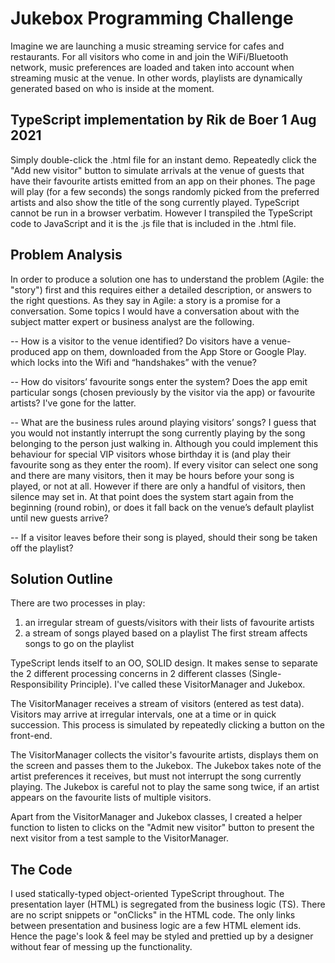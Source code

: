 Jukebox Programming Challenge
=============================
Imagine we are launching a music streaming service for cafes and restaurants.
For all visitors who come in and join the WiFi/Bluetooth network, music 
preferences are loaded and taken into account when streaming music at the 
venue. In other words, playlists are dynamically generated based on who is 
inside at the moment.

TypeScript implementation by Rik de Boer 1 Aug 2021
---------------------------------------------------
Simply double-click the .html file for an instant demo.
Repeatedly click the "Add new visitor" button to simulate arrivals at the
venue of guests that have their favourite artists emitted from an app on
their phones.
The page will play (for a few seconds) the songs randomly picked from the
preferred artists and also show the title of the song currently played.
TypeScript cannot be run in a browser verbatim. 
However I transpiled the TypeScript code to JavaScript and it is 
the .js file that is included in the .html file.



Problem Analysis
----------------
In order to produce a solution one has to understand the problem (Agile:
the "story") first and this requires either a detailed description, or answers
to the right questions.
As they say in Agile: a story is a promise for a conversation.
Some topics I would have a conversation about with the subject matter expert
or business analyst are the following.

-- How is a visitor to the venue identified?
Do visitors have a venue-produced app on them, downloaded from the App Store
or Google Play. which locks into the Wifi and “handshakes” with the venue?

-- How do visitors’ favourite songs enter the system?
Does the app emit particular songs (chosen previously by the visitor via the
app) or favourite artists? I've gone for the latter.

-- What are the business rules around playing visitors’ songs?
I guess that you would not instantly interrupt the song currently playing by
the song belonging to the person just walking in. Although you could implement
this behaviour for special VIP visitors whose birthday it is (and play their
favourite song as they enter the room).
If every visitor can select one song and there are many visitors, then it may
be hours before your song is played, or not at all. However if there are only
a handful of visitors, then silence may set in. At that point does the system
start again from the beginning (round robin), or does it fall back on the
venue’s default playlist until new guests arrive?

-- If a visitor leaves before their song is played, should their song be taken
off the playlist?

Solution Outline
----------------
There are two processes in play:
1) an irregular stream of guests/visitors with their lists of favourite artists
2) a stream of songs played based on a playlist
The first stream affects songs to go on the playlist

TypeScript lends itself to an OO, SOLID design.
It makes sense to separate the 2 different processing concerns in 2 different
classes (Single-Responsibility Principle).
I've called these VisitorManager and Jukebox.

The VisitorManager receives a stream of visitors (entered as test data).
Visitors may arrive at irregular intervals, one at a time or in quick
succession. This process is simulated by repeatedly clicking a button on the
front-end.

The VisitorManager collects the visitor's favourite artists, displays them
on the screen and passes them to the Jukebox. The Jukebox takes note of the
artist preferences it receives, but must not interrupt the song currently
playing.
The Jukebox is careful not to play the same song twice, if an
artist appears on the favourite lists of multiple visitors.

Apart from the VisitorManager and Jukebox classes, I created a helper function
to listen to clicks on the "Admit new visitor" button to present the next
visitor from a test sample to the VisitorManager.

The Code
--------
I used statically-typed object-oriented TypeScript throughout.
The presentation layer (HTML) is segregated from the business logic (TS).
There are no script snippets or "onClicks" in the HTML code.
The only links between presentation and business logic are a few HTML
element ids. Hence the page's look & feel may be styled and prettied up
by a designer without fear of messing up the functionality.


